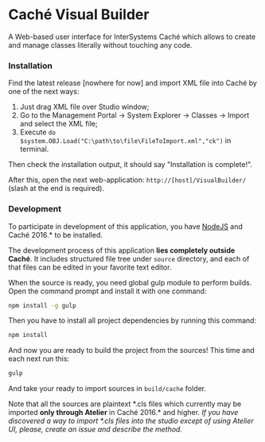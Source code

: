 # Caché Visual Builder

A Web-based user interface for InterSystems Caché which allows to create and manage classes
literally without touching any code.

### Installation

Find the latest release [nowhere for now] and import XML file into Caché by one of the next ways:

1. Just drag XML file over Studio window;
2. Go to the Management Portal -> System Explorer -> Classes -> Import and select the XML file;
3. Execute `do $system.OBJ.Load("C:\path\to\file\FileToImport.xml","ck")` in terminal.

Then check the installation output, it should say "Installation is complete!".

After this, open the next web-application: `http://[host]/VisualBuilder/`
(slash at the end is required).

### Development

To participate in development of this application, you have [NodeJS](https://nodejs.org) and Caché 
2016.\* to be installed.

The development process of this application **lies completely outside Caché**. It includes
structured file tree under `source` directory, and each of that files can be edited in your
favorite text editor.

When the source is ready, you need global gulp module to perform builds. Open the command prompt and
install it with one command:

```bash
npm install -g gulp
```

Then you have to install all project dependencies by running this command:

```bash
npm install
```

And now you are ready to build the project from the sources! This time and each next run this:

```bash
gulp
```

And take your ready to import sources in `build/cache` folder.

Note that all the sources are plaintext \*.cls files which currently may be imported
**only through Atelier** in Caché 2016.\* and higher. _If you have discovered a way to import \*.cls
files into the studio except of using Atelier UI, please, create an issue and describe the method._